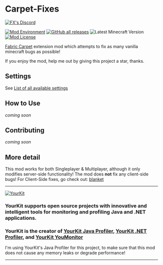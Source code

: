 # Carpet-Fixes

[![FX's Discord](https://img.shields.io/discord/636633673524969483?logo=discord&style=flat-square)](https://discord.gg/vurv5pdFpa)

[![Mod Environment](https://img.shields.io/badge/Enviroment-Server-blue?style=flat-square)](https://github.com/fxmorin/carpet-fixes)
[![GitHub all releases](https://img.shields.io/github/downloads/fxmorin/carpet-fixes/total?style=flat-square)]()
![Latest Minecraft Version](https://img.shields.io/badge/Latest%20MC%20Support-1.18-green?style=flat-square)
[![Mod License](https://img.shields.io/github/license/fxmorin/carpet-fixes?style=flat-square)](https://github.com/fxmorin/carpet-fixes/blob/master/LICENSE)

[Fabric Carpet](https://github.com/gnembon/fabric-carpet) extension mod which attempts to fix as many vanilla minecraft bugs as possible!

If you enjoy the mod, help me out by giving this project a star, thanks.

## Settings

See [List of all available settings](https://github.com/fxmorin/carpet-fixes/wiki/Available-Settings)

## How to Use
*coming soon*

## Contributing
*coming soon*

## More detail
This mod works for both Singleplayer & Multiplayer, although it only modifies server-side functionality!
The mod does **not** fix any client-side bugs!
For Client-Side fixes, go check out: [blanket](https://github.com/BlanketMC/blanket-client-tweaks)


---

[![YourKit](https://www.yourkit.com/images/yklogo.png)](https://www.yourkit.com/)

### YourKit supports open source projects with innovative and intelligent tools for monitoring and profiling Java and .NET applications.
### YourKit is the creator of [YourKit Java Profiler](https://www.yourkit.com/java/profiler/), [YourKit .NET Profiler](https://www.yourkit.com/.net/profiler/), and [YourKit YouMonitor](https://www.yourkit.com/youmonitor/)

I'm using YourKit's Java Profiler for this project, to make sure that this mod does not cause any memory leaks or degrade performance!

---
